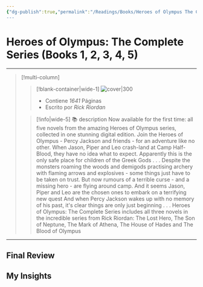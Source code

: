 ```yaml
---
{"dg-publish":true,"permalink":"/Readings/Books/Heroes of Olympus The Complete Series (Books 1, 2, 3, 4, 5)/","title":"Heroes of Olympus: The Complete Series (Books 1, 2, 3, 4, 5)","tags":["NoteType/Book"],"created":"2023-10-03T11:58:44.261-05:00","updated":"2023-10-03T11:58:52.811-05:00"}
---
```



# Heroes of Olympus: The Complete Series (Books 1, 2, 3, 4, 5)
- - -
> [!multi-column]
> 
> > [!blank-container|wide-1]
> >  ![cover|300](http://books.google.com/books/content?id=zQd7DwAAQBAJ&printsec=frontcover&img=1&zoom=1&edge=curl&source=gbs_api)
> >- Contiene *1641* Páginas
> >- Escrito por *Rick Riordan*
> 
> > [!info|wide-5] 📚 description
> > Now available for the first time: all five novels from the amazing Heroes of Olympus series, collected in one stunning digital edition. Join the Heroes of Olympus - Percy Jackson and friends - for an adventure like no other. When Jason, Piper and Leo crash-land at Camp Half-Blood, they have no idea what to expect. Apparently this is the only safe place for children of the Greek Gods . . . Despite the monsters roaming the woods and demigods practising archery with flaming arrows and explosives - some things just have to be taken on trust. But now rumours of a terrible curse - and a missing hero - are flying around camp. And it seems Jason, Piper and Leo are the chosen ones to embark on a terrifying new quest And when Percy Jackson wakes up with no memory of his past, it's clear things are only just beginning . . . Heroes of Olympus: The Complete Series includes all three novels in the incredible series from Rick Riordan: The Lost Hero, The Son of Neptune, The Mark of Athena, The House of Hades and The Blood of Olympus
> 

- - -

## Final Review

## My Insights